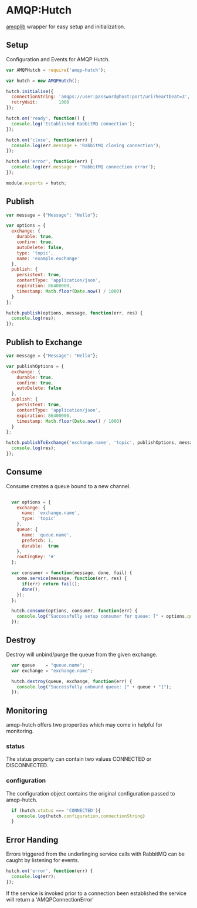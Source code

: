 # AMQP:Hutch
[amqplib](https://www.npmjs.com/package/amqplib) wrapper for easy setup and initialization.

## Setup
Configuration and Events for AMQP Hutch.
```javascript
var AMQPHutch = require('amqp-hutch');

var hutch = new AMQPHutch();

hutch.initialise({
  connectionString: 'amqps://user:password@host:port/uri?heartbeat=3',
  retryWait:        1000
});

hutch.on('ready', function() {
  console.log('Established RabbitMQ connection');
});

hutch.on('close', function(err) {
  console.log(err.message + 'RabbitMQ closing connection');
});

hutch.on('error', function(err) {
  console.log(err.message + 'RabbitMQ connection error');
});

module.exports = hutch;
```

## Publish
```javascript
var message = {"Message": "Hello"};

var options = {
  exchange: {
    durable: true,
    confirm: true,
    autoDelete: false,
    type: 'topic',
    name: 'example.exchange'
  },
  publish: {
    persistent: true,
    contentType: 'application/json',
    expiration: 86400000,
    timestamp: Math.floor(Date.now() / 1000)
  }
};

hutch.publish(options, message, function(err, res) {
  console.log(res);
});
```


## Publish to Exchange
```javascript
var message = {"Message": "Hello"};

var publishOptions = {
  exchange: {
    durable: true,
    confirm: true,
    autoDelete: false
  },
  publish: {
    persistent: true,
    contentType: 'application/json',
    expiration: 86400000,
    timestamp: Math.floor(Date.now() / 1000)
  }
};

hutch.publishToExchange('exchange.name', 'topic', publishOptions, message, function(err, res) {
  console.log(res);
});
```

## Consume
Consume creates a queue bound to a new channel.
```javascript

  var options = {
    exchange: {
      name: 'exchange.name',
      type: 'topic'
    },
    queue: {
      name: 'queue.name',
      prefetch: 1,
      durable:  true
    },
    routingKey: '#'
  };

  var consumer = function(message, done, fail) {
    some.service(message, function(err, res) {
      if(err) return fail();    
      done();
    });
  };

  hutch.consume(options, consumer, function(err) {
    console.log("Successfully setup consumer for queue: [" + options.queue + "]");
  });
```

## Destroy
Destroy will unbind/purge the queue from the given exchange.
```javascript
  var queue    = "queue.name";
  var exchange = "exchange.name";

  hutch.destroy(queue, exchange, function(err) {
    console.log("Successfully unbound queue: [" + queue + "]");
  });
 ```

## Monitoring

amqp-hutch offers two properties which may come in helpful for monitoring.

### status
The status property can contain two values CONNECTED or DISCONNECTED.

### configuration
The configuration object contains the original configuration passed to amqp-hutch.


```javascript
  if (hutch.status === 'CONNECTED'){
    console.log(hutch.configuration.connectionString)
  }
 ```

## Error Handing
Errors triggered from the underlinging service calls with RabbitMQ can be caught by listening for events.

```javascript
hutch.on('error', function(err) {
  console.log(err);
});
```

If the service is invoked prior to a connection been established the service will return a 'AMQPConnectionError'
